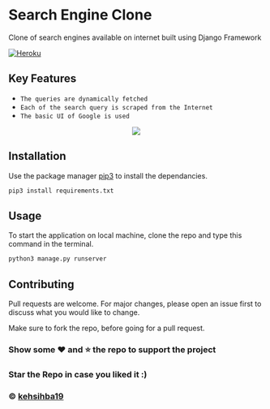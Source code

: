 # Search Engine Clone

Clone of search engines available on internet built using Django Framework

[![Heroku](http://heroku-badge.herokuapp.com/?app=search-clone)](https://search-clone.herokuapp.com/)

## Key Features
- `The queries are dynamically fetched`
- `Each of the search query is scraped from the Internet`
- `The basic UI of Google is used`


<div align="center"><img src="search_engine/Image.gif"></div>


## Installation

Use the package manager [pip3](https://pip.pypa.io/en/stable/) to install the dependancies.

```python
pip3 install requirements.txt
```

## Usage
To start the application on local machine, clone the repo and type this command in the terminal.

```python
python3 manage.py runserver
```

## Contributing
Pull requests are welcome. For major changes, please open an issue first to discuss what you would like to change.

Make sure to fork the repo, before going for a pull request.


### Show some :heart: and :star: the repo to support the project

### Star the Repo in case you liked it :)

### © [kehsihba19](https://bit.ly/kehsihba19)
